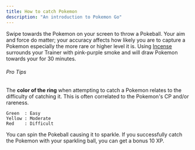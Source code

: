 ```yaml
---
title: How to catch Pokemon
description: "An introduction to Pokemon Go"
---
```


Swipe towards the Pokemon on your screen to throw a Pokeball. Your aim and force do matter; your accuracy affects how likely you are to capture a Pokemon especially the more rare or higher level it is. Using [Incense](/pokemon-go-terms/#incense) surrounds your Trainer with pink-purple smoke and will draw Pokemon towards your for 30 minutes.


###### Pro Tips
The **color of the ring** when attempting to catch a Pokemon relates to the difficulty of catching it. This is often correlated to the Pokemon's CP and/or rareness.
```
Green  : Easy
Yellow : Moderate
Red    : Difficult
```

You can spin the Pokeball causing it to sparkle. If you successfully catch the Pokemon with your sparkling ball, you can get a bonus 10 XP.
